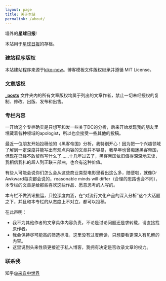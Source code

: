 ```yaml
---
layout: page
title: 关于本站
permalink: /about/
---
```


墙外的**星球日报**!

本站用于[星球日报](https://zhuanlan.zhihu.com/dailyplanet)的存档。


### 建站程序版权

本站建站程序来源于[kiko-now](https://github.com/AWEEKJ/kiko-now)。博客模板文件版权继承并遵循 MIT License。


### 文章版权

**[_posts](https://github.com/FromEndWorld/fromendworld.github.io/tree/master/_posts)** 文件夹内的所有文章版权均属于列出的文章作者，禁止一切未经授权的复制、修改、出版、发布和出售。


### 专栏内容

一开始这个专栏确实是只想写和发一些关于DC的分析，后来开始发现我的朋友里埋藏着各种领域的apologist，所以也会接受一些其他的投稿。

最近一位朋友开始投稿他的《黑客帝国》分析，我特别开心！因为把一个兴趣领域了解到一定深度并能写出有观点内容的文章并不容易，我早年也曾痴迷黑客帝国，但现在已经不敢贸然写什么了……十几年过去了，黑客帝国依旧值得深深地去读，我相信我扎的超人到正联三部曲，也会有这种价值。

有些人可能会说你们怎么会从这些商业类型电影里看出这么多，随便啦，就像Dr Awkward每次都会说的，reasonable minds will differ（合理的思路也会不同），本专栏的文章是给那些喜欢这些作品、愿意思考的人写的。

本专栏不做资讯搬运，只挖深度内涵，在“对流行文化产品的深入分析”这个大话题之下，并且和本专栏的从态度上不对立，都可以投稿。

在此声明：

- 我不为其他作者的文章具体内容负责，不论是讨论问题还是求转载，请直接找原作者。
- 我会保持尽可能高的筛选标准，这里没有过度解读，只想要看更深入有见解的内容。
- 这里说到头来性质更接近于私人博客，我拥有决定是否收录文章的权力。

### 联系我

知乎[@来自中世界](https://www.zhihu.com/people/frommidworld/activities)

